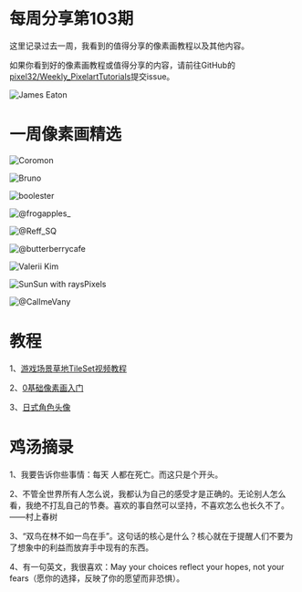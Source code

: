 # 每周分享第103期

这里记录过去一周，我看到的值得分享的像素画教程以及其他内容。

如果你看到好的像素画教程或值得分享的内容，请前往GitHub的[pixel32/Weekly_PixelartTutorials](https://github.com/pixel32/Weekly_PixelartTutorials "pixel32/Weekly_PixelartTutorials")提交issue。

![James Eaton](https://pbs.twimg.com/media/EkYAY5XXsAAW3bI?format=jpg&name=medium)

# 一周像素画精选

![Coromon
](https://pbs.twimg.com/media/EkYuTI_WsAAILgh?format=jpg&name=medium)

![Bruno
](https://pbs.twimg.com/media/EjPleYtXsAE1Dug?format=png&name=medium)

![boolester
](https://pbs.twimg.com/media/EjwKqjcXsAMWXgE?format=png&name=900x900)

![@frogapples_
](https://pbs.twimg.com/media/Ej-yWeSUYAAaR75?format=png&name=medium)

![@Reff_SQ
](https://pbs.twimg.com/media/Ejwd5jsXgAII9xp?format=png&name=small)

![@butterberrycafe
](https://pbs.twimg.com/media/EkOIo0YVgAAMT0R?format=png&name=small)

![Valerii Kim
](https://pbs.twimg.com/media/Ej-fm96WAAEkd1o?format=png&name=4096x4096)

![SunSun with raysPixels
](https://pbs.twimg.com/media/EkAM_b3XsAIaG9j?format=png&name=900x900)

![@CallmeVany
](https://pbs.twimg.com/media/EkVmTvtXgAEhvT0?format=png&name=medium)

# 教程

1、[游戏场景草地TileSet视频教程](https://mp.weixin.qq.com/s/twdGZlfhSUzduhNbg_MDKQ)

2、[0基础像素画入门](https://mp.weixin.qq.com/s/1CzfaVBrz2xOeuEyEpki8w)

3、[日式角色头像](https://mp.weixin.qq.com/s/G9N3csAZHSZ8SlZ_2bWoXA)

# 鸡汤摘录

1、我要告诉你些事情：每天
人都在死亡。而这只是个开头。

2、不管全世界所有人怎么说，我都认为自己的感受才是正确的。无论别人怎么看，我绝不打乱自己的节奏。喜欢的事自然可以坚持，不喜欢怎么也长久不了。——村上春树

3、“双鸟在林不如一鸟在手”。这句话的核心是什么？核心就在于提醒人们不要为了想象中的利益而放弃手中现有的东西。

4、有一句英文，我很喜欢：May your choices reflect your hopes, not your fears（愿你的选择，反映了你的愿望而非恐惧）。





